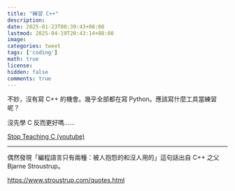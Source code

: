 ```yaml
---
title: "練習 C++"
description: 
date: 2025-01-23T00:39:43+08:00
lastmod: 2025-04-19T20:43:14+08:00
image: 
categories: tweet
tags: ['coding']
math: true
license: 
hidden: false
comments: true
---
```


不妙，沒有寫 C++ 的機會。幾乎全部都在寫 Python。應該寫什麼工具當練習呢？

沒先學 C 反而更好嗎……

[Stop Teaching C (youtube)](https://www.youtube.com/watch?v=YnWhqhNdYyk)
***
偶然發現「編程語言只有兩種：被人抱怨的和沒人用的」這句話出自 C++ 之父 Bjarne Stroustrup。

https://www.stroustrup.com/quotes.html

